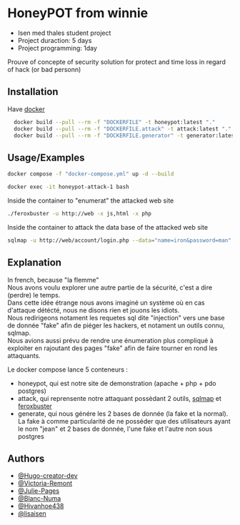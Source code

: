 # HoneyPOT from winnie
- Isen med thales student project  
- Project duraction: 5 days 
- Project programming: 1day

Prouve of concepte of security solution for protect and time loss in regard of hack (or bad personn)


## Installation

Have [docker](https://docs.docker.com/engine/install/)

```bash
  docker build --pull --rm -f "DOCKERFILE" -t honeypot:latest "."
  docker build --pull --rm -f "DOCKERFILE.attack" -t attack:latest "."
  docker build --pull --rm -f "DOCKERFILE.generator" -t generator:latest "."
```
    
## Usage/Examples

```bash
docker compose -f "docker-compose.yml" up -d --build
```
```bash
docker exec -it honeypot-attack-1 bash
```
Inside the container to "enumerat" the attacked web site
```bash
./feroxbuster -u http://web -x js,html -x php
```
Inside the container to attack the data base of the attacked web site
```bash
sqlmap -u http://web/account/login.php --data="name=iron&password=man" --method POST --dump
```


## Explanation
In french, because "la flemme"  
Nous avons voulu explorer une autre partie de la sécurité, c'est a dire (perdre) le temps.  
Dans cette idée étrange nous avons imaginé un système où en cas d'attaque détécté, nous ne disons rien et jouons les idiots.  
Nous redirigeons notament les requetes sql dite "injection" vers une base de donnée "fake" afin de piéger les hackers, et notament un outils connu, sqlmap.  
Nous avions aussi prévu de rendre une énumeration plus compliqué à exploiter en rajoutant des pages "fake" afin de faire tourner en rond les attaquants.

Le docker compose lance 5 conteneurs :
- honeypot, qui est notre site de demonstration (apache + php + pdo postgres)
- attack, qui reprensente notre attaquant possèdant 2 outils, [sqlmap](https://sqlmap.org/) et [feroxbuster](https://github.com/epi052/feroxbuster)
- generate, qui nous génére les 2 bases de donnée (la fake et la normal). La fake à comme particularité de ne posséder que des utilisateurs ayant le nom "jean"
et 2 bases de donnée, l'une fake et l'autre non sous postgres 


## Authors

- [@Hugo-creator-dev](https://github.com/Hugo-creator-dev)
- [@Victoria-Remont](https://github.com/Victoria-Remont)
- [@Julie-Pages](https://github.com/Julie-Pages)
- [@Blanc-Numa](https://github.com/Blanc-Numa)
- [@Hivanhoe438](https://github.com/Hivanhoe438)
- [@lisaisen](https://github.com/lisaisen)